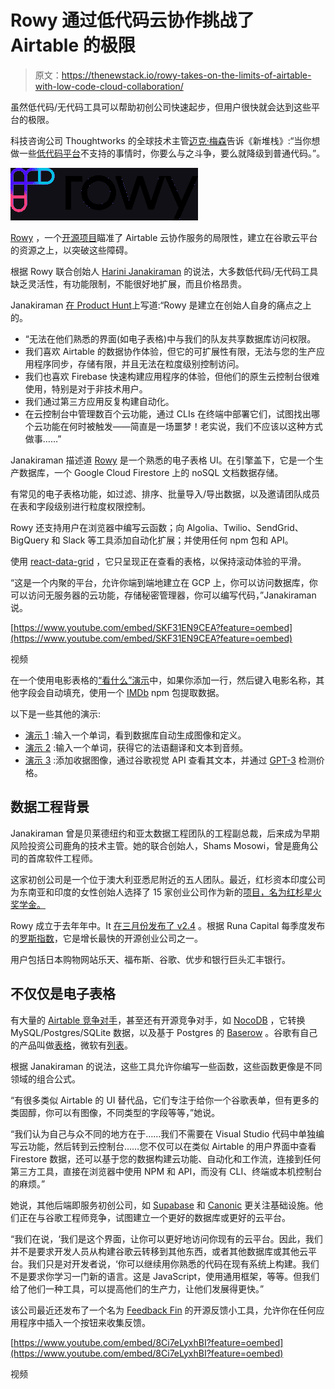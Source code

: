# Rowy 通过低代码云协作挑战了 Airtable 的极限

> 原文：<https://thenewstack.io/rowy-takes-on-the-limits-of-airtable-with-low-code-cloud-collaboration/>

虽然低代码/无代码工具可以帮助初创公司快速起步，但用户很快就会达到这些平台的极限。

科技咨询公司 Thoughtworks 的全球技术主管[迈克·梅森](https://www.linkedin.com/in/mikemasonca)告诉《新堆栈》:“当你想做一些[低代码平台](https://thenewstack.io/does-low-code-mean-more-work-or-more-freedom-for-developers/)不支持的事情时，你要么与之斗争，要么就降级到普通代码。”。

![](img/ba6354f1aa3321a253bf13d61dce7310.png)

[Rowy](https://www.rowy.io/) ，一个[开源项目](https://github.com/rowyio/rowy)瞄准了 Airtable 云协作服务的局限性，建立在谷歌云平台的资源之上，以突破这些障碍。

根据 Rowy 联合创始人 [Harini Janakiraman](https://www.linkedin.com/in/harinijanakiraman/) 的说法，大多数低代码/无代码工具缺乏灵活性，有功能限制，不能很好地扩展，而且价格昂贵。

Janakiraman [在 Product Hunt](https://www.producthunt.com/posts/rowy-2)上写道:“Rowy 是建立在创始人自身的痛点之上的。

*   “无法在他们熟悉的界面(如电子表格)中与我们的队友共享数据库访问权限。
*   我们喜欢 Airtable 的数据协作体验，但它的可扩展性有限，无法与您的生产应用程序同步，存储有限，并且无法在粒度级别控制访问。
*   我们也喜欢 Firebase 快速构建应用程序的体验，但他们的原生云控制台很难使用，特别是对于非技术用户。
*   我们通过第三方应用反复构建自动化。
*   在云控制台中管理数百个云功能，通过 CLIs 在终端中部署它们，试图找出哪个云功能在何时被触发——简直是一场噩梦！老实说，我们不应该以这种方式做事……”

Janakiraman 描述道 [Rowy](https://news.ycombinator.com/item?id=28758598) 是一个熟悉的电子表格 UI。在引擎盖下，它是一个生产数据库，一个 Google Cloud Firestore 上的 noSQL 文档数据存储。

有常见的电子表格功能，如过滤、排序、批量导入/导出数据，以及邀请团队成员在表和字段级别进行粒度权限控制。

Rowy 还支持用户在浏览器中编写云函数；向 Algolia、Twilio、SendGrid、BigQuery 和 Slack 等工具添加自动化扩展；并使用任何 npm 包和 API。

使用 [react-data-grid](https://github.com/adazzle/react-data-grid) ，它只呈现正在查看的表格，以保持滚动体验的平滑。

“这是一个内聚的平台，允许你端到端地建立在 GCP 上，你可以访问数据库，你可以访问无服务器的云功能，存储秘密管理器，你可以编写代码，”Janakiraman 说。

[https://www.youtube.com/embed/SKF31EN9CEA?feature=oembed](https://www.youtube.com/embed/SKF31EN9CEA?feature=oembed)

视频

在一个使用电影表格的[“看什么”演示](https://demo.rowy.io/table/whatToWatch)中，如果你添加一行，然后键入电影名称，其他字段会自动填充，使用一个 [IMDb](https://www.imdb.com/) npm 包提取数据。

以下是一些其他的演示:

*   [演示 1](https://demo.rowy.io/table/learnWithJason) :输入一个单词，看到数据库自动生成图像和定义。
*   [演示 2](https://demo.rowy.io/table/translations) :输入一个单词，获得它的法语翻译和文本到音频。
*   [演示 3](https://demo.rowy.io/table/expenses) :添加收据图像，通过谷歌视觉 API 查看其文本，并通过 [GPT-3](https://en.wikipedia.org/wiki/GPT-3) 检测价格。

## 数据工程背景

Janakiraman 曾是贝莱德纽约和亚太数据工程团队的工程副总裁，后来成为早期风险投资公司鹿角的技术主管。她的联合创始人，Shams Mosowi，曾是鹿角公司的首席软件工程师。

这家初创公司是一个位于澳大利亚悉尼附近的五人团队。最近，红杉资本印度公司为东南亚和印度的女性创始人选择了 15 家创业公司作为新的[项目，名为红杉星火奖学金。](https://www.techinasia.com/sequoia-selects-15-startups-spark-fellowship-programs-first-batch)

Rowy 成立于去年年中。It [在三月份发布了 v2.4](https://twitter.com/RowyIO/status/1501209752608641029) 。根据 Runa Capital 每季度发布的[罗斯指数](https://runacap.com/ross-index/)，它是增长最快的开源创业公司之一。

用户包括日本购物网站乐天、福布斯、谷歌、优步和银行巨头汇丰银行。

## 不仅仅是电子表格

有大量的 [Airtable 竞争对手](https://www.trustradius.com/products/airtable/competitors)，甚至还有开源竞争对手，如 [NocoDB](https://github.com/nocodb/nocodb) ，它转换 MySQL/Postgres/SQLite 数据，以及基于 Postgres 的 [Baserow](https://baserow.io/) 。谷歌有自己的产品叫做[表格](https://tables.area120.google.com/about)，微软有[列表](https://techcommunity.microsoft.com/t5/microsoft-365-blog/announcing-microsoft-lists-your-smart-information-tracking-app/ba-p/1372233)。

根据 Janakiraman 的说法，这些工具允许你编写一些函数，这些函数更像是不同领域的组合公式。

“有很多类似 Airtable 的 UI 替代品，它们专注于给你一个谷歌表单，但有更多的类固醇，你可以有图像，不同类型的字段等等，”她说。

“我们认为自己与众不同的地方在于……我们不需要在 Visual Studio 代码中单独编写云功能，然后转到云控制台……您不仅可以在类似 Airtable 的用户界面中查看 Firestore 数据，还可以基于您的数据构建云功能、自动化和工作流，连接到任何第三方工具，直接在浏览器中使用 NPM 和 API，而没有 CLI、终端或本机控制台的麻烦。”

她说，其他后端即服务初创公司，如 [Supabase](https://thenewstack.io/supabase-takes-aim-at-firebase-with-a-scalable-postgres-service/) 和 [Canonic](https://thenewstack.io/low-code-backend-builder-canonic-starts-with-a-graph/) 更关注基础设施。他们正在与谷歌工程师竞争，试图建立一个更好的数据库或更好的云平台。

“我们在说，‘我们是这个界面，让你可以更好地访问你现有的云平台。因此，我们并不是要求开发人员从构建谷歌云转移到其他东西，或者其他数据库或其他云平台。我们只是对开发者说，‘你可以继续用你熟悉的代码在现有系统上构建。我们不是要求你学习一门新的语言。这是 JavaScript，使用通用框架，等等。但我们给了他们一种工具，可以提高他们的生产力，让他们发展得更快。”

该公司最近还发布了一个名为 [Feedback Fin](https://github.com/rowyio/feedbackfin) 的开源反馈小工具，允许你在任何应用程序中插入一个按钮来收集反馈。

[https://www.youtube.com/embed/8Ci7eLyxhBI?feature=oembed](https://www.youtube.com/embed/8Ci7eLyxhBI?feature=oembed)

视频

<svg xmlns:xlink="http://www.w3.org/1999/xlink" viewBox="0 0 68 31" version="1.1"><title>Group</title> <desc>Created with Sketch.</desc></svg>